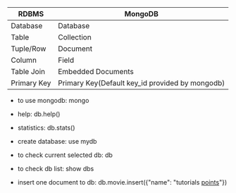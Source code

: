 | RDBMS       | MongoDB                                         |
| ---         | ---                                             |
| Database    | Database                                        |
| Table       | Collection                                      |
| Tuple/Row   | Document                                        |
| Column      | Field                                           |
| Table Join  | Embedded Documents                              |
| Primary Key | Primary Key(Default key_id provided by mongodb) |

* to use mongodb: mongo

* help: db.help()

* statistics: db.stats()

* create database: use mydb

* to check current selected db: db

* to check db list: show dbs

* insert one document to db: db.movie.insert({"name": "tutorials [points](poits)"})


